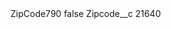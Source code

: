 <?xml version="1.0" encoding="UTF-8"?>
<CustomMetadata xmlns="http://soap.sforce.com/2006/04/metadata" xmlns:xsi="http://www.w3.org/2001/XMLSchema-instance" xmlns:xsd="http://www.w3.org/2001/XMLSchema">
    <label>ZipCode790</label>
    <protected>false</protected>
    <values>
        <field>Zipcode__c</field>
        <value xsi:type="xsd:string">21640</value>
    </values>
</CustomMetadata>

